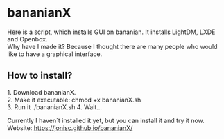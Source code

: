 # bananianX
Here is a script, which installs GUI on bananian. It installs LightDM, LXDE and Openbox.<br>
Why have I made it? Because I thought there are many people who would like to have a graphical interface. 
<h2>How to install?</h2>
1. Download bananianX.<br>
2. Make it executable: chmod +x bananianX.sh<br>
3. Run it ./bananianX.sh
4. Wait...

Currently I haven´t installed it yet, but you can install it and try it now.<br>
Website: https://jonisc.github.io/bananianX/ 

